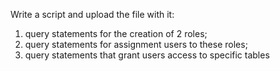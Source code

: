 Write a script and upload the file with it:

1) query statements for the creation of 2 roles;
2) query statements for assignment users to these roles;
3) query statements that grant users access to specific tables

